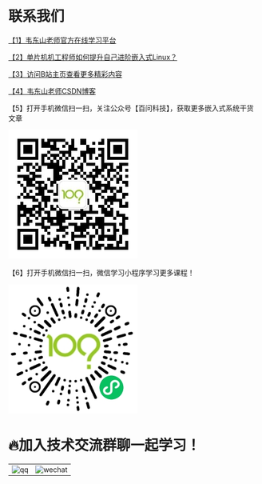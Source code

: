 # 联系我们

[【1】韦东山老师官方在线学习平台](https://www.100ask.net/page)

[【2】单片机机工程师如何提升自己进阶嵌入式Linux？](https://mp.weixin.qq.com/s/T5JcyPcdVKhX7Q1E28Azcw)

[【3】访问B站主页查看更多精彩内容](https://space.bilibili.com/275908810)

[【4】韦东山老师CSDN博客](https://blog.csdn.net/thisway_diy)

【5】打开手机微信扫一扫，关注公众号【百问科技】，获取更多嵌入式系统干货文章

![wechat](index_img/WeChat_Subscription.jpg)

【6】打开手机微信扫一扫，微信学习小程序学习更多课程！

![wechat_applet](index_img/wechat_applet.jpg)

 
# 🔥加入技术交流群聊一起学习！

| | |
| ---- | ---- |
| ![qq](http://photos.100ask.net/lvgl/00_group_chat/lvgl_qq.png) | ![wechat](http://photos.100ask.net/lvgl/00_group_chat/lvgl_wechat.png) |


